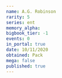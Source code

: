 ```yaml
---
name: A.G. Robinson
rarity: 5
series: ent
memory_alpha:
bigbook_tier: -1
events: 0
in_portal: true
date: 10/11/2020
obtained: Pack
mega: false
published: true
---
```




